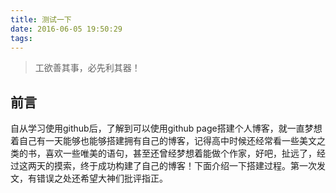 ```yaml
---
title: 测试一下
date: 2016-06-05 19:50:29
tags:
---
```


> 工欲善其事，必先利其器！

## 前言

自从学习使用github后，了解到可以使用github page搭建个人博客，就一直梦想着自己有一天能够也能够搭建拥有自己的博客，记得高中时候还经常看一些美文之类的书，喜欢一些唯美的语句，甚至还曾经梦想着能做个作家，好吧，扯远了，经过这两天的摸索，终于成功构建了自己的博客！下面介绍一下搭建过程。第一次发文，有错误之处还希望大神们批评指正。  

